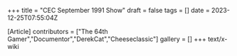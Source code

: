 +++
title = "CEC September 1991 Show"
draft = false
tags = []
date = 2023-12-25T07:55:04Z

[Article]
contributors = ["The 64th Gamer","Documentor","DerekCat","Cheeseclassic"]
gallery = []
+++
text/x-wiki